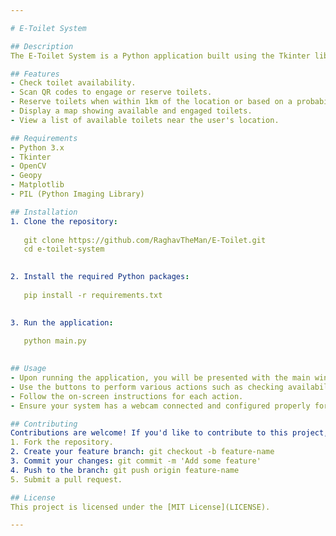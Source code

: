 ```yaml
---

# E-Toilet System

## Description
The E-Toilet System is a Python application built using the Tkinter library for creating a graphical user interface (GUI) and OpenCV for QR code scanning functionality. This system allows users to check the availability of e-toilets at various locations, scan QR codes to engage or reserve toilets, and view a map of toilet locations.

## Features
- Check toilet availability.
- Scan QR codes to engage or reserve toilets.
- Reserve toilets when within 1km of the location or based on a probability threshold.
- Display a map showing available and engaged toilets.
- View a list of available toilets near the user's location.

## Requirements
- Python 3.x
- Tkinter
- OpenCV
- Geopy
- Matplotlib
- PIL (Python Imaging Library)

## Installation
1. Clone the repository:
   
   git clone https://github.com/RaghavTheMan/E-Toilet.git
   cd e-toilet-system
   

2. Install the required Python packages:
   
   pip install -r requirements.txt
   

3. Run the application:
   
   python main.py
   

## Usage
- Upon running the application, you will be presented with the main window of the E-Toilet System.
- Use the buttons to perform various actions such as checking availability, scanning QR codes, reserving toilets, showing the map, and viewing available toilets near you.
- Follow the on-screen instructions for each action.
- Ensure your system has a webcam connected and configured properly for QR code scanning functionality.

## Contributing
Contributions are welcome! If you'd like to contribute to this project, please follow these steps:
1. Fork the repository.
2. Create your feature branch: git checkout -b feature-name
3. Commit your changes: git commit -m 'Add some feature'
4. Push to the branch: git push origin feature-name
5. Submit a pull request.

## License
This project is licensed under the [MIT License](LICENSE).

---
```

